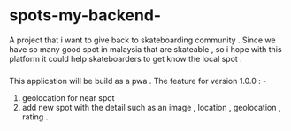 # spots-my-backend-
A project that i want to give back to skateboarding community . Since we have so many good spot in malaysia that are skateable , so i hope with this platform it could help skateboarders to get know the local spot .
### 
This application will be build as a pwa . The feature for version 1.0.0 : - 
1. geolocation for near spot 
2. add new spot with the detail such as an image , location , geolocation , rating . 

